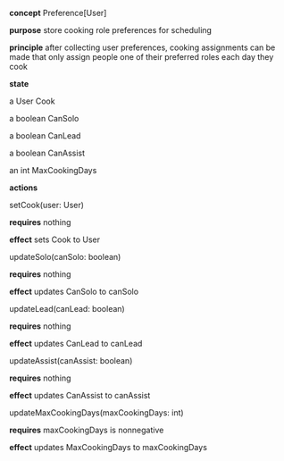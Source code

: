 **concept** Preference\[User\]

**purpose** store cooking role preferences for scheduling

**principle** after collecting user preferences, cooking assignments can be made that only assign people one of their preferred roles each day they cook

**state**

a User Cook

a boolean CanSolo

a boolean CanLead

a boolean CanAssist

an int MaxCookingDays

**actions**

setCook(user: User)

**requires** nothing

**effect** sets Cook to User

updateSolo(canSolo: boolean)

**requires** nothing

**effect** updates CanSolo to canSolo

updateLead(canLead: boolean)

**requires** nothing

**effect** updates CanLead to canLead

updateAssist(canAssist: boolean)

**requires** nothing

**effect** updates CanAssist to canAssist

updateMaxCookingDays(maxCookingDays: int)

**requires** maxCookingDays is nonnegative

**effect** updates MaxCookingDays to maxCookingDays